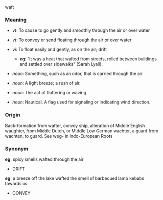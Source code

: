 waft
### Meaning
+ _vt_: To cause to go gently and smoothly through the air or over water
+ _vt_:  To convey or send floating through the air or over water
+ _vi_: To float easily and gently, as on the air; drift
    + __eg__: “It was a heat that wafted from streets, rolled between buildings and settled over sidewalks” (Sarah Lyall).

+ _noun_: Something, such as an odor, that is carried through the air
+ _noun_: A light breeze; a rush of air.
+ _noun_: The act of fluttering or waving
+ _noun_: Nautical. A flag used for signaling or indicating wind direction.

### Origin

Back-formation from wafter, convoy ship, alteration of Middle English waughter, from Middle Dutch, or Middle Low German wachter, a guard from wachten, to guard. See weg- in Indo-European Roots

### Synonym

__eg__: spicy smells wafted through the air

+ DRIFT

__eg__: a breeze off the lake wafted the smell of barbecued lamb kebabs towards us

+ CONVEY



